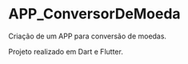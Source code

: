 # APP_ConversorDeMoeda

Criação de um APP para conversão de moedas.

Projeto realizado em Dart e Flutter.
